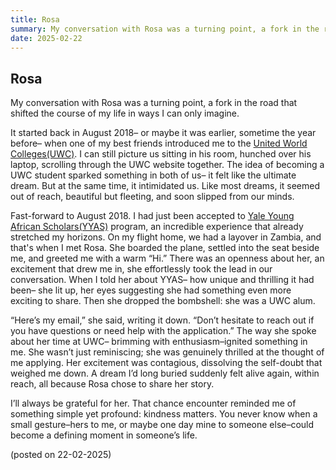 ```yaml
---
title: Rosa
summary: My conversation with Rosa was a turning point, a fork in the road that shifted the course of my life in ways I can only imagine.
date: 2025-02-22
---
```


## Rosa


My conversation with Rosa was a turning point, a fork in the road that shifted the course of my life in ways I can only imagine.

It started back in August 2018– or maybe it was earlier, sometime the year before– when one of my best friends introduced me to the [United World Colleges(UWC)](https://www.uwc.org/about). I can still picture us sitting in his room, hunched over his laptop, scrolling through the UWC website together. The idea of becoming a UWC student sparked something in both of us– it felt like the ultimate dream. But at the same time, it intimidated us. Like most dreams, it seemed out of reach, beautiful but fleeting, and soon slipped from our minds.

Fast-forward to August 2018. I had just been accepted to [Yale Young African Scholars(YYAS)](https://africanscholars.yale.edu/about-us) program, an incredible experience that already stretched my horizons. On my flight home, we had a layover in Zambia, and that's when I met Rosa. She boarded the plane, settled into the seat beside me, and greeted me with a warm “Hi.” There was an openness about her, an excitement that drew me in, she effortlessly took the lead in our conversation. When I told her about YYAS– how unique and thrilling it had been– she lit up, her eyes suggesting she had something even more exciting to share. Then she dropped the bombshell: she was a UWC alum.

“Here’s my email,” she said, writing it down. “Don’t hesitate to reach out if you have questions or need help with the application.” The way she spoke about her time at UWC– brimming with enthusiasm–ignited something in me. She wasn’t just reminiscing; she was genuinely thrilled at the thought of me applying. Her excitement was contagious, dissolving the self-doubt that weighed me down. A dream I’d long buried suddenly felt alive again, within reach, all because Rosa chose to share her story.

I’ll always be grateful for her. That chance encounter reminded me of something simple yet profound: kindness matters. You never know when a small gesture–hers to me, or maybe one day mine to someone else–could become a defining moment in someone’s life.


(posted on 22-02-2025)

